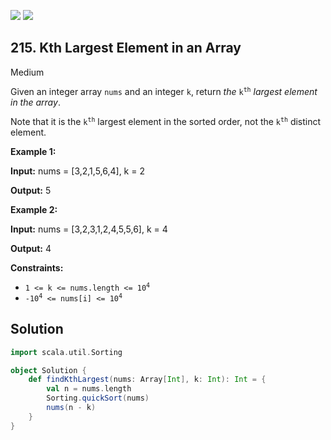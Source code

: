 [![](https://img.shields.io/github/stars/javadev/LeetCode-in-All?label=Stars&style=flat-square)](https://github.com/javadev/LeetCode-in-All)
[![](https://img.shields.io/github/forks/javadev/LeetCode-in-All?label=Fork%20me%20on%20GitHub%20&style=flat-square)](https://github.com/javadev/LeetCode-in-All/fork)

## 215\. Kth Largest Element in an Array

Medium

Given an integer array `nums` and an integer `k`, return _the_ <code>k<sup>th</sup></code> _largest element in the array_.

Note that it is the <code>k<sup>th</sup></code> largest element in the sorted order, not the <code>k<sup>th</sup></code> distinct element.

**Example 1:**

**Input:** nums = [3,2,1,5,6,4], k = 2

**Output:** 5 

**Example 2:**

**Input:** nums = [3,2,3,1,2,4,5,5,6], k = 4

**Output:** 4 

**Constraints:**

*   <code>1 <= k <= nums.length <= 10<sup>4</sup></code>
*   <code>-10<sup>4</sup> <= nums[i] <= 10<sup>4</sup></code>

## Solution

```scala
import scala.util.Sorting

object Solution {
    def findKthLargest(nums: Array[Int], k: Int): Int = {
        val n = nums.length
        Sorting.quickSort(nums)
        nums(n - k)
    }
}
```